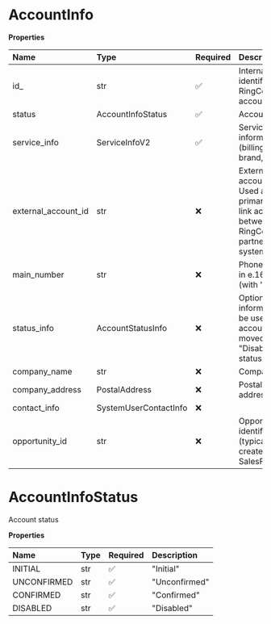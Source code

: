 # AccountInfo

**Properties**

| Name                | Type                  | Required | Description                                                                                          |
| :------------------ | :-------------------- | :------- | :--------------------------------------------------------------------------------------------------- |
| id\_                | str                   | ✅       | Internal identifier of RingCentral account                                                           |
| status              | AccountInfoStatus     | ✅       | Account status                                                                                       |
| service_info        | ServiceInfoV2         | ✅       | Service Plan information (billing package, brand, etc.)                                              |
| external_account_id | str                   | ❌       | External account ID. Used as a primary key to link accounts between RingCentral and partner systems. |
| main_number         | str                   | ❌       | Phone number in e.164 format (with '+' prefix)                                                       |
| status_info         | AccountStatusInfo     | ❌       | Optional information to be used when account is moved to "Disabled" status                           |
| company_name        | str                   | ❌       | Company name                                                                                         |
| company_address     | PostalAddress         | ❌       | Postal address/location                                                                              |
| contact_info        | SystemUserContactInfo | ❌       |                                                                                                      |
| opportunity_id      | str                   | ❌       | Opportunity identifier (typically created by SalesForce)                                             |

# AccountInfoStatus

Account status

**Properties**

| Name        | Type | Required | Description   |
| :---------- | :--- | :------- | :------------ |
| INITIAL     | str  | ✅       | "Initial"     |
| UNCONFIRMED | str  | ✅       | "Unconfirmed" |
| CONFIRMED   | str  | ✅       | "Confirmed"   |
| DISABLED    | str  | ✅       | "Disabled"    |

<!-- This file was generated by liblab | https://liblab.com/ -->
